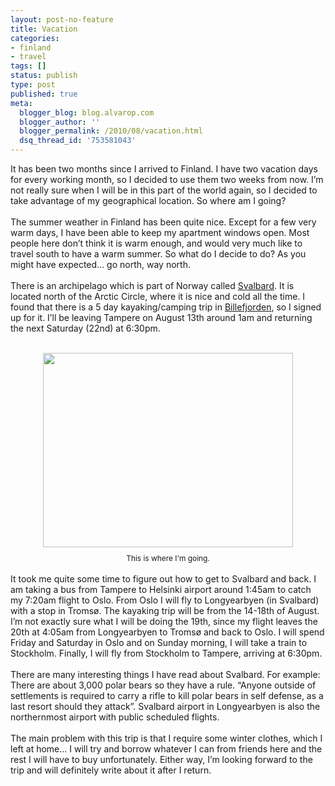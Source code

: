 ```yaml
---
layout: post-no-feature
title: Vacation
categories:
- finland
- travel
tags: []
status: publish
type: post
published: true
meta:
  blogger_blog: blog.alvarop.com
  blogger_author: ''
  blogger_permalink: /2010/08/vacation.html
  dsq_thread_id: '753581043'
---
```

It has been two months since I arrived to Finland. I have two vacation days for every working month, so I decided to use them two weeks from now.  I’m not really sure when I will be in this part of the world again, so I decided to take advantage of my geographical location. So where am I going?<br /><br />The summer weather in Finland has been quite nice. Except for a few very warm days, I have been able to keep my apartment windows open. Most people here don’t think it is warm enough, and would very much like to travel south to have a warm summer. So what do I decide to do? As you might have expected… go north, way north.<br /><br />There is an archipelago which is part of Norway called <a href="http://en.wikipedia.org/wiki/Svalbard">Svalbard</a>. It is located north of the Arctic Circle, where it is nice and cold all the time. I found that there is a 5 day kayaking/camping trip in <a href="http://en.wikipedia.org/wiki/Billefjorden">Billefjorden</a>, so I signed up for it. I’ll be leaving Tampere on August 13th around 1am and returning the next Saturday (22nd) at 6:30pm.<br /><br /><div style="text-align: center;"><a href="http://1.bp.blogspot.com/_k2p8q4xyXYc/TFWV1FshoKI/AAAAAAAAAJw/xsc-QaxMw-0/s1600/svalbard.png" onblur="try {parent.deselectBloggerImageGracefully();} catch(e) {}"><img alt="" border="0" id="BLOGGER_PHOTO_ID_5500467259197464738" src="http://1.bp.blogspot.com/_k2p8q4xyXYc/TFWV1FshoKI/AAAAAAAAAJw/xsc-QaxMw-0/s400/svalbard.png" style="cursor: pointer; display: block; height: 311px; margin: 0px auto 10px; text-align: center; width: 400px;" /></a><span style="font-size: 85%;">This is where I'm going.</span></div><br />It took me quite some time to figure out how to get to Svalbard and back. I am taking a bus from Tampere to Helsinki airport around 1:45am to catch my 7:20am flight to Oslo. From Oslo I will fly to Longyearbyen (in Svalbard) with a stop in Tromsø. The kayaking trip will be from the 14-18th of August. I’m not exactly sure what I will be doing the 19th, since my flight leaves the 20th at 4:05am from Longyearbyen to Tromsø and back to Oslo. I will spend Friday and Saturday in Oslo and on Sunday morning, I will take a train to Stockholm. Finally, I will fly from Stockholm to Tampere, arriving at 6:30pm.<br /><br />There are many interesting things I have read about Svalbard. For example: There are about 3,000 polar bears so they have a rule. “Anyone outside of settlements is required to carry a rifle to kill polar bears in self defense, as a last resort should they attack”. Svalbard airport in Longyearbyen is also the northernmost airport with public scheduled flights.<br /><br />The main problem with this trip is that I require some winter clothes, which I left at home… I will try and borrow whatever I can from friends here and the rest I will have to buy unfortunately. Either way, I’m looking forward to the trip and will definitely write about it after I return.
